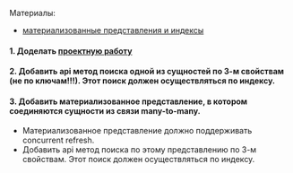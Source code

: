 Материалы:
 - [материализованные представления и индексы](https://gitlab.com/golodnyuk.iv/db_2022/-/blob/main/%D0%9C%D0%B0%D1%82%D0%B5%D1%80%D0%B8%D0%B0%D0%BB%D1%8B%20%D0%BF%D0%BE%20%D0%BA%D1%83%D1%80%D1%81%D1%83/14.%20%D0%9C%D0%B0%D1%82%D0%B5%D1%80%D0%B8%D0%B0%D0%BB%D0%B8%D0%B7%D0%BE%D0%B2%D0%B0%D0%BD%D0%BD%D1%8B%D0%B5%20%D0%BF%D1%80%D0%B5%D0%B4%D1%81%D1%82%D0%B0%D0%B2%D0%BB%D0%B5%D0%BD%D0%B8%D1%8F%20%D0%B8%20%D0%B8%D0%BD%D0%B4%D0%B5%D0%BA%D1%81%D1%8B.md)

#### 1. Доделать [проектную работу](https://gitlab.com/golodnyuk.iv/db_2022/-/blob/main/6.1/%D0%9F%D1%80%D0%BE%D0%B5%D0%BA%D1%82%D0%BD%D0%B0%D1%8F%20%D1%80%D0%B0%D0%B1%D0%BE%D1%82%D0%B0/%D0%A1%D0%BF%D0%B5%D1%86%D0%B8%D1%84%D0%B8%D0%BA%D0%B0%D1%86%D0%B8%D1%8F.md)
#### 2. Добавить api метод поиска одной из сущностей по 3-м свойствам (не по ключам!!!). Этот поиск должен осуществляться по индексу.
#### 3. Добавить материализованное представление, в котором соединяются сущности из связи many-to-many.
- Материализованное представление должно поддерживать concurrent refresh.
- Добавить api метод поиска по этому представлению по 3-м свойствам. Этот поиск должен осуществляться по индексу.
